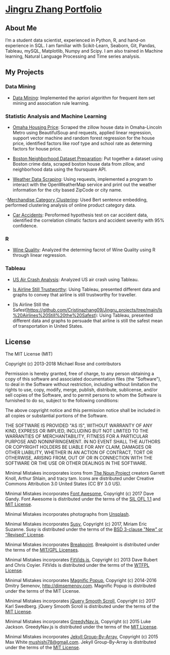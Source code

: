 # [Jingru Zhang Portfolio](https://cristinazhang09.github.io/)

## About Me

I’m a student data scientist, experienced in Python, R, and hand-on experience in SQL. I am familiar with Scikit-Learn, Seaborn, Git, Pandas, Tableau, mySQL, Matplotlib, Numpy 
and Scipy. I am also trained in Machine learning, Natural Language Processing and Time series analysis.

## My Projects

### Data Mining
- [Data Mining](https://github.com/Cristinazhang09/Jingru_projects/tree/main/Data%20Mining): Implemented the apriori algorithm for frequent item set mining and association rule learning.

### Statistic Analysis and Machine Learning
- [Omaha Housing Price](https://github.com/Cristinazhang09/Jingru_projects/tree/main/Omaha%20Housing%20Price): Scraped the zillow house data in Omaha-Lincoln Metro using BeautifulSoup and requests, applied linear regression, support vector machine and random forest regression for the house price, identified factors like roof type and school rate as determing factors for house price.

- [Boston Neighborhood Dataset Preparation](https://github.com/Cristinazhang09/Jingru_projects/tree/main/Boston%20Neighborhood%20Dataset%20Preparation): Put together a dataset using Boston crime data, scraped boston house data from zillow, and neighborhood data using the foursquare API. 

- [Weather Data Scraping](https://github.com/Cristinazhang09/Jingru_projects/tree/main/Weather%20Data%20Scraping): Using requests, implemented a program to interact with the OpenWeatherMap service and print out the weather information for the city based ZipCode or city name.

-[Merchandise Category Clustering](https://github.com/Cristinazhang09/Jingru_projects/tree/main/Merchandise%20Category%20Clustering): Used Bert sentence embedding, performed clustering analysis of online product category data.

- [Car Accidents](https://github.com/Cristinazhang09/Jingru_projects/tree/main/Car%20Accidents): Peroformed hypothesis test on car accident data, identified the correlation climatic factors and accident severity with 95% confidence.

### R
- [Wine Quality](https://github.com/Cristinazhang09/Jingru_projects/tree/main/Wine%20Quality): Analyzed the determing facrot of Wine Quality using R through linear regression. 

### Tableau
- [US Air Crash Analysis](https://github.com/Cristinazhang09/Jingru_projects/tree/main/US%20Air%20Crash%20Analysis): Analyzed US air crash using Tableau.

- [Is Airline Still Trustworthy](https://github.com/Cristinazhang09/Jingru_projects/tree/main/Airline%20Is%20Still%20Trustworthy): Using Tableau, presented different data and graphs to convey that airline is still trustworthy for traveller.

- [Is Airline Still the Safest]https://github.com/Cristinazhang09/Jingru_projects/tree/main/Is%20Airlines%20Still%20the%20Safest): Using Tableau, presented different data and graphs to persuade that airline is still the safest mean of transportation in United States. 


## License

The MIT License (MIT)

Copyright (c) 2013-2018 Michael Rose and contributors

Permission is hereby granted, free of charge, to any person obtaining a copy
of this software and associated documentation files (the "Software"), to deal
in the Software without restriction, including without limitation the rights
to use, copy, modify, merge, publish, distribute, sublicense, and/or sell
copies of the Software, and to permit persons to whom the Software is
furnished to do so, subject to the following conditions:

The above copyright notice and this permission notice shall be included in all
copies or substantial portions of the Software.

THE SOFTWARE IS PROVIDED "AS IS", WITHOUT WARRANTY OF ANY KIND, EXPRESS OR
IMPLIED, INCLUDING BUT NOT LIMITED TO THE WARRANTIES OF MERCHANTABILITY,
FITNESS FOR A PARTICULAR PURPOSE AND NONINFRINGEMENT. IN NO EVENT SHALL THE
AUTHORS OR COPYRIGHT HOLDERS BE LIABLE FOR ANY CLAIM, DAMAGES OR OTHER
LIABILITY, WHETHER IN AN ACTION OF CONTRACT, TORT OR OTHERWISE, ARISING FROM,
OUT OF OR IN CONNECTION WITH THE SOFTWARE OR THE USE OR OTHER DEALINGS IN THE
SOFTWARE.

Minimal Mistakes incorporates icons from [The Noun Project](https://thenounproject.com/) 
creators Garrett Knoll, Arthur Shlain, and tracy tam.
Icons are distributed under Creative Commons Attribution 3.0 United States (CC BY 3.0 US).

Minimal Mistakes incorporates [Font Awesome](http://fontawesome.io/),
Copyright (c) 2017 Dave Gandy.
Font Awesome is distributed under the terms of the [SIL OFL 1.1](http://scripts.sil.org/OFL) 
and [MIT License](http://opensource.org/licenses/MIT).

Minimal Mistakes incorporates photographs from [Unsplash](https://unsplash.com).

Minimal Mistakes incorporates [Susy](http://susy.oddbird.net/),
Copyright (c) 2017, Miriam Eric Suzanne.
Susy is distributed under the terms of the [BSD 3-clause "New" or "Revised" License](https://opensource.org/licenses/BSD-3-Clause).

Minimal Mistakes incorporates [Breakpoint](http://breakpoint-sass.com/).
Breakpoint is distributed under the terms of the [MIT/GPL Licenses](http://opensource.org/licenses/MIT).

Minimal Mistakes incorporates [FitVids.js](https://github.com/davatron5000/FitVids.js/),
Copyright (c) 2013 Dave Rubert and Chris Coyier.
FitVids is distributed under the terms of the [WTFPL License](http://sam.zoy.org/wtfpl/).

Minimal Mistakes incorporates [Magnific Popup](http://dimsemenov.com/plugins/magnific-popup/),
Copyright (c) 2014-2016 Dmitry Semenov, http://dimsemenov.com.
Magnific Popup is distributed under the terms of the MIT License.

Minimal Mistakes incorporates [jQuery Smooth Scroll](https://github.com/kswedberg/jquery-smooth-scroll),
Copyright (c) 2017 Karl Swedberg.
jQuery Smooth Scroll is distributed under the terms of the [MIT License](http://opensource.org/licenses/MIT).

Minimal Mistakes incorporates [GreedyNav.js](https://github.com/lukejacksonn/GreedyNav),
Copyright (c) 2015 Luke Jackson.
GreedyNav.js is distributed under the terms of the [MIT License](http://opensource.org/licenses/MIT).

Minimal Mistakes incorporates [Jekyll Group-By-Array](https://github.com/mushishi78/jekyll-group-by-array),
Copyright (c) 2015 Max White <mushishi78@gmail.com>.
Jekyll Group-By-Array is distributed under the terms of the [MIT License](http://opensource.org/licenses/MIT).
